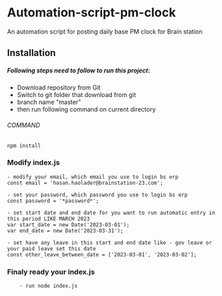 # Automation-script-pm-clock
An automation script for posting daily base PM clock for Brain station


##  Installation

##### Following steps need to follow to run this project:

- Download repository from Git
- Switch to git folder that download from git
- branch name "master"
- then run following command on current directory

###### COMMAND

```
npm install

```

###  Modify index.js

```
- modify your email, which email you use to login bs erp
const email = 'hasan.haolader@brainstation-23.com';

- set your password, which password you use to login bs erp
const password = '*password*';

- set start date and end date for you want to run automatic entry in this period LIKE MARCH 2023
var start_date = new Date('2023-03-01');
var end_date = new Date('2023-03-31');

- set have any leave in this start and end date like - gov leave or your paid leave set this date
const other_leave_between_date = ['2023-03-01', '2023-03-02'];

```

###  Finaly ready your index.js
```
    - run node index.js
```